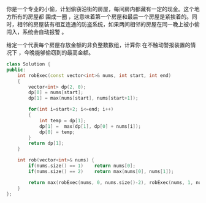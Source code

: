你是一个专业的小偷，计划偷窃沿街的房屋，每间房内都藏有一定的现金。这个地方所有的房屋都 围成一圈 ，这意味着第一个房屋和最后一个房屋是紧挨着的。同时，相邻的房屋装有相互连通的防盗系统，如果两间相邻的房屋在同一晚上被小偷闯入，系统会自动报警 。

给定一个代表每个房屋存放金额的非负整数数组，计算你 在不触动警报装置的情况下 ，今晚能够偷窃到的最高金额。



```c++
class Solution {
public:
    int robExec(const vector<int>& nums, int start, int end)
    {
        vector<int> dp(2, 0);
        dp[0] = nums[start];
        dp[1] = max(nums[start], nums[start+1]);

        for(int i=start+2; i<=end; i++)
        {
            int temp = dp[1];
            dp[1] =  max(dp[1], dp[0] + nums[i]);
            dp[0] = temp;
        }
        return dp[1];
    }

    int rob(vector<int>& nums) {
        if(nums.size() == 1)    return nums[0];
        if(nums.size() == 2)    return max(nums[0], nums[1]);

        return max(robExec(nums, 0, nums.size()-2), robExec(nums, 1, nums.size()-1));
    }
};
```

